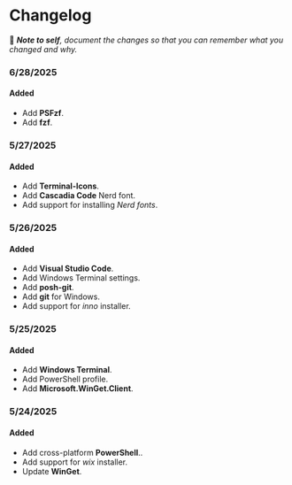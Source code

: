 # Changelog

📝 ***Note to self**, document the changes so that you can remember what you changed and why.*

### 6/28/2025

#### Added
- Add **PSFzf**.
- Add **fzf**.

### 5/27/2025

#### Added
- Add **Terminal-Icons**.
- Add **Cascadia Code** Nerd font.
- Add support for installing *Nerd fonts*.

### 5/26/2025

#### Added
- Add **Visual Studio Code**.
- Add Windows Terminal settings.
- Add **posh-git**.
- Add **git** for Windows.
- Add support for *inno* installer.

### 5/25/2025

#### Added
- Add **Windows Terminal**.
- Add PowerShell profile.
- Add **Microsoft.WinGet.Client**.

### 5/24/2025

#### Added
- Add cross-platform **PowerShell**..
- Add support for *wix* installer.
- Update **WinGet**.